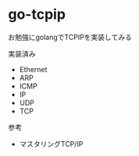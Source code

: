 # go-tcpip

お勉強にgolangでTCPIPを実装してみる

実装済み
- Ethernet
- ARP
- ICMP
- IP
- UDP
- TCP

参考
- マスタリングTCP/IP
